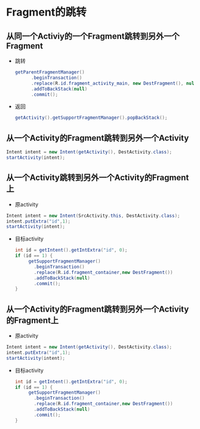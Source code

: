 # Fragment的跳转



## 从同一个Activiy的一个Fragment跳转到另外一个Fragment 

* 跳转

  ```java
  getParentFragmentManager()
        .beginTransaction()
        .replace(R.id.fragment_activity_main, new DestFragment(), null)
        .addToBackStack(null)
        .commit();
  ```

  

* 返回

  ```java
  getActivity().getSupportFragmentManager().popBackStack();
  ```

  

## 从一个Activity的Fragment跳转到另外一个Activity  

```java
Intent intent = new Intent(getActivity(), DestActivity.class);
startActivity(intent);
```



## 从一个Activity跳转到另外一个Activity的Fragment上

* 原activity

  

```java
Intent intent = new Intent(SrcActivity.this, DestActivity.class);
intent.putExtra("id",1);
startActivity(intent);
```

* 目标activity

  ```java
  int id = getIntent().getIntExtra("id", 0);
  if (id == 1) {      
       getSupportFragmentManager()
         .beginTransaction()
         .replace(R.id.fragment_container,new DestFragment())
         .addToBackStack(null)
         .commit(); 
  }
  ```

  

## 从一个Activity的Fragment跳转到另外一个Activity的Fragment上

* 原activity

```java
Intent intent = new Intent(getActivity(), DestActivity.class);
intent.putExtra("id",1);
startActivity(intent);
```

* 目标activity

  ```java
  int id = getIntent().getIntExtra("id", 0);
  if (id == 1) {      
       getSupportFragmentManager()
         .beginTransaction()
         .replace(R.id.fragment_container,new DestFragment())
         .addToBackStack(null)
         .commit(); 
  }
  ```

  